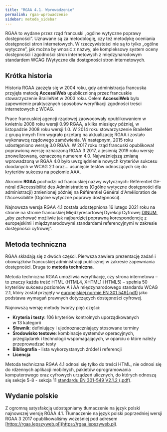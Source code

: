 ```yaml
---
title: "RGAA 4.1. Wprowadzenie"
permalink: rgaa-wprowadzenie
sidebar: metoda_sidebar
---
```


RGAA to wydane przez rząd francuski „ogólne wytyczne poprawy dostępności”. Uznawane są za metodologię, czy też metodykę oceniania dostępności stron internetowych. W rzeczywistości nie są to tylko „ogólne wytyczne”, jak można by wnosić z&nbsp;nazwy, ale kompleksowy system oceny dostępności i&nbsp;zgodności stron internetowych z&nbsp;międzynarodowym standardem WCAG (Wytyczne dla dostępności stron internetowych.

## Krótka historia 

Historia RGAA zaczęła się w 2004 roku, gdy administracja francuska przyjęła metodę **AccessiWeb** upublicznioną przez francuskie stowarzyszenie BrailleNet w 2003 roku. Celem **AccessiWeb** było zapewnienie praktycznych sposobów weryfikacji zgodności treści internetowych z WCAG.

Prace francuskiej agencji rządowej zaowocowały opublikowaniem w kwietniu 2008 roku wersji 0.99 RGAA, a kilka miesięcy później, w listopadzie 2008 roku wersji 1.0. W 2014 roku stowarzyszenie BraileNet z&nbsp;grupą innych firm wygrało przetarg na aktualizację RGAA i zostało wykonawcą rządowego zamówienia. W następnym, 2015 roku udostępniono wersję 3.0 RGAA. W 2017 roku rząd francuski opublikował poprawioną wersję oznaczoną RGAA&nbsp;3&nbsp;2017, a jesienią 2019 roku wersję znowelizowaną, oznaczoną numerem 4.0. Najważniejszą zmianą wprowadzoną w&nbsp;RGAA 4.0 było uwzględnienie nowych kryteriów sukcesu doodanych w WCAG 2.1 oraz&hellip; usunięcie testów odnoszących się do kryteriów sukcesu na poziomie AAA. 


Akronim **RGAA** pochodzi od francuskiej nazwy wytycznych: <span lang="fr">Référentiel Général d'Accessibilité des Administrations</span> (Ogólne wytyczne dostępności dla administracji) zmienionej później na <span lang="fr">Référentiel Général d'Amélioration de l'Accessibilité</span> (Ogólne wytyczne poprawy dostępności). 


Najnowsza wersja RGAA 4.1 została udostępniona 16 lutego 2021 roku na stronie na stronie francuskiej Międzyresortowej Dyrekcji Cyfrowej [DINUM](https://www.numerique.gouv.fr/publications/rgaa-accessibilite/), „aby zachować możliwie jak najbardziej poprawną korespondencję z europejskimi i międzynarodowymi standardami referencyjnymi w zakresie dostępności cyfrowej”.

## Metoda techniczna
RGAA składają się z dwóch części. Pierwsza zawiera prezentację zadań i obowiązków francuskiej administracji publicznej w zakresie zapewniania dostępności. Druga to **metoda techniczna**. 

Metoda techniczna RGAA umożliwia weryfikację, czy strona internetowa – to znaczy każda treść HTML (HTML4, XHTML1 i HTML5) – spełnia 50 kryteriów sukcesu poziomów A i AA międzynarodowego standardu WCAG 2.1, który został przyjęty w [europejskiej normie EN 301 549(.pdf)](https://www.etsi.org/deliver/etsi_en/301500_301599/301549/02.01.02_60/en_301549v020102p.pdf) jako podstawa wymagań prawnych dotyczących dostępności cyfrowej.

Najnowszą wersję metody tworzy pięć części: 

* **Kryteria i testy**: 106&nbsp;kryteriów kontrolnych uporządkowanych w&nbsp;13&nbsp;kategorii
* **Słownik**: definiujący i ujednoznaczniający stosowane terminy
* **Środowisko testowe**: kombinacje systemów operacyjnych, przeglądarek i technologii wspomagających, w&nbsp;oparciu o&nbsp;które należy przeprowadzać testy
* **Bibliografia** - lista wykorzystanych źródeł i referencji
* **Licencja**

Metoda techniczna RGAA 4.1 odnosi się tylko do treści HTML, nie odnosi się do rdzennych aplikacji mobilnych, pakietów oprogramowania komputerowego oraz cyfrowych urządzeń ulicznych, do których odnoszą się sekcje 5-8 - sekcja 11 [standardu EN 301-549 V2.1.2 (.pdf)](https://www.etsi.org/deliver/etsi_en/301500_301599/301549/02.01.02_60/en_301549v020102p.pdf).

## Wydanie polskie
Z ogromną satysfakcją udostępniamy tłumaczenie na język polski najnowszej wersję RGAA 4.1. Tłumaczenie na język polski poprzedniej wersji RGAA 3 2017 opublikowaliśmy wcześniej pod adresem [https://rgaa.lepszyweb.pl](https://rgaa.lepszyweb.pl).


